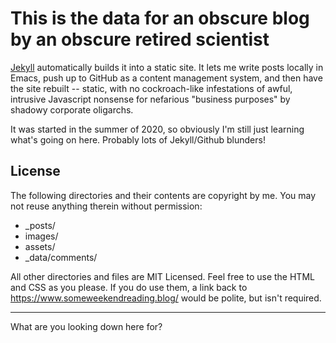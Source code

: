 # This is the data for an obscure blog by an obscure retired scientist  

[Jekyll](https://github.com/mojombo/jekyll) automatically builds it into a static site.  It
lets me write posts locally in Emacs, push up to GitHub as a content management system,
and then have the site rebuilt -- static, with no cockroach-like infestations of awful, intrusive
Javascript nonsense for nefarious "business purposes" by shadowy corporate oligarchs.  

It was started in the summer of 2020, so obviously I'm still just learning what's going on
here.  Probably lots of Jekyll/Github blunders!  

## License  

The following directories and their contents are copyright by me.  You may not reuse
anything therein without permission:  

* \_posts/  
* images/  
* assets/  
* \_data/comments/  

All other directories and files are MIT Licensed. Feel free to use the HTML and CSS as you
please. If you do use them, a link back to https://www.someweekendreading.blog/ would be
polite, but isn't required.  

---

What are you looking down here for?  
